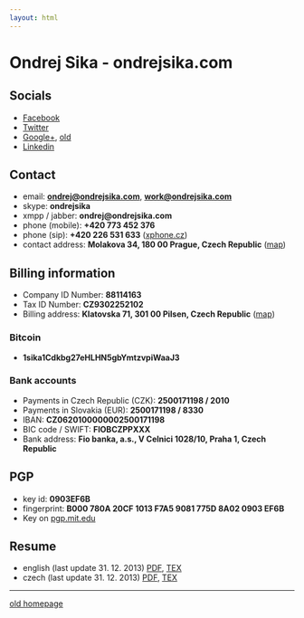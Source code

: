 ```yaml
---
layout: html
---
```


# Ondrej Sika - ondrejsika.com

## Socials

* [Facebook](http://facebook.com/sikaondrej2)
* [Twitter](http://twitter.com/ondrejsika)
* [Google+](https://google.com/+ondrejsika), [old](https://plus.google.com/u/0/103792510103800752680/about)
* [Linkedin](http://www.linkedin.com/in/ondrejsika)

## Contact

* email: __<ondrej@ondrejsika.com>__, __<work@ondrejsika.com>__
* skype: __ondrejsika__
* xmpp / jabber: __ondrej@ondrejsika.com__
* phone (mobile): __+420 773 452 376__
* phone (sip): __+420 226 531 633__ ([xphone.cz](http://www.xphone.cz))
* contact address: __Molakova 34, 180 00 Prague, Czech Republic__ ([map](http://www.openstreetmap.org/?mlat=50.09686&mlon=14.46519))


## Billing information

* Company ID Number: __88114163__
* Tax ID Number: __CZ9302252102__
* Billing address: __Klatovska 71, 301 00 Pilsen, Czech Republic__ ([map](http://www.openstreetmap.org/?mlat=49.73467&mlon=13.37057))

### Bitcoin

* __1sika1Cdkbg27eHLHN5gbYmtzvpiWaaJ3__

### Bank accounts

* Payments in Czech Republic (CZK): __2500171198 / 2010__
* Payments in Slovakia (EUR): __2500171198 / 8330__
* IBAN: __CZ0620100000002500171198__
* BIC code / SWIFT: __FIOBCZPPXXX__
* Bank address: __Fio banka, a.s., V Celnici 1028/10, Praha 1, Czech Republic__

## PGP

* key id: __0903EF6B__
* fingerprint: __B000 780A 20CF 1013 F7A5 9081 775D 8A02 0903 EF6B__
* Key on [pgp.mit.edu](http://pgp.mit.edu/pks/lookup?op=vindex&search=0x775D8A020903EF6B)

## Resume

* english (last update 31. 12. 2013) [PDF](/static/content/cv/cv2013en.pdf), [TEX](/static/content/cv/cv2013en.tex)
* czech (last update 31. 12. 2013) [PDF](/static/content/cv/cv2013cs.pdf), [TEX](/static/content/cv/cv2013cs.tex)

---

[old homepage](/index2.html)
